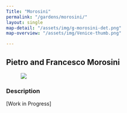 ```yaml
---
Title: "Morosini"
permalink: "/gardens/morosini/"
layout: single
map-detail: "/assets/img/g-morosini-det.png"
map-overview: "/assets/img/Venice-thumb.png"

---
```


## Pietro and Francesco Morosini

<figure><img src="{{ page.map-detail | relative_url }}" class="img-ctr" align="center"/></figure>

### Description

\[Work in Progress\]
